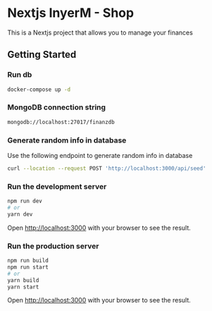 # Nextjs InyerM - Shop

This is a Nextjs project that allows you to manage your finances

## Getting Started

### Run db

```bash
docker-compose up -d
```

### MongoDB connection string

```bash
mongodb://localhost:27017/finanzdb
```

### Generate random info in database

Use the following endpoint to generate random info in database

```bash
curl --location --request POST 'http://localhost:3000/api/seed'
```

### Run the development server

```bash
npm run dev
# or
yarn dev
```

Open [http://localhost:3000](http://localhost:3000) with your browser to see the result.


### Run the production server

```bash
npm run build
npm run start
# or
yarn build
yarn start
```

Open [http://localhost:3000](http://localhost:3000) with your browser to see the result.
